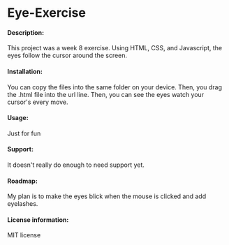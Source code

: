 # Eye-Exercise
#### Description:
This project was a week 8 exercise. Using HTML, CSS, and Javascript, the eyes follow the cursor around the screen.
 
#### Installation:
 
You can copy the files into the same folder on your device. Then, you drag the .html file into the url line. Then, you can see the eyes watch your cursor's every move.
 
#### Usage:
 
Just for fun
 
#### Support: 
 
It doesn't really do enough to need support yet.
 
#### Roadmap: 
My plan is to make the eyes blick when the mouse is clicked and add eyelashes.
 
#### License information:
 
MIT license
